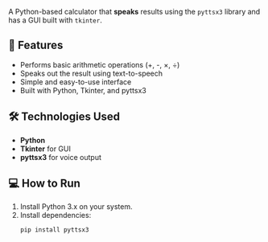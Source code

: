 A Python-based calculator that **speaks** results using the `pyttsx3` library and has a GUI built with `tkinter`.

## 🚀 Features
- Performs basic arithmetic operations (+, -, ×, ÷)
- Speaks out the result using text-to-speech
- Simple and easy-to-use interface
- Built with Python, Tkinter, and pyttsx3

## 🛠️ Technologies Used
- **Python**
- **Tkinter** for GUI
- **pyttsx3** for voice output

## 💻 How to Run
1. Install Python 3.x on your system.
2. Install dependencies:
   ```bash
   pip install pyttsx3
